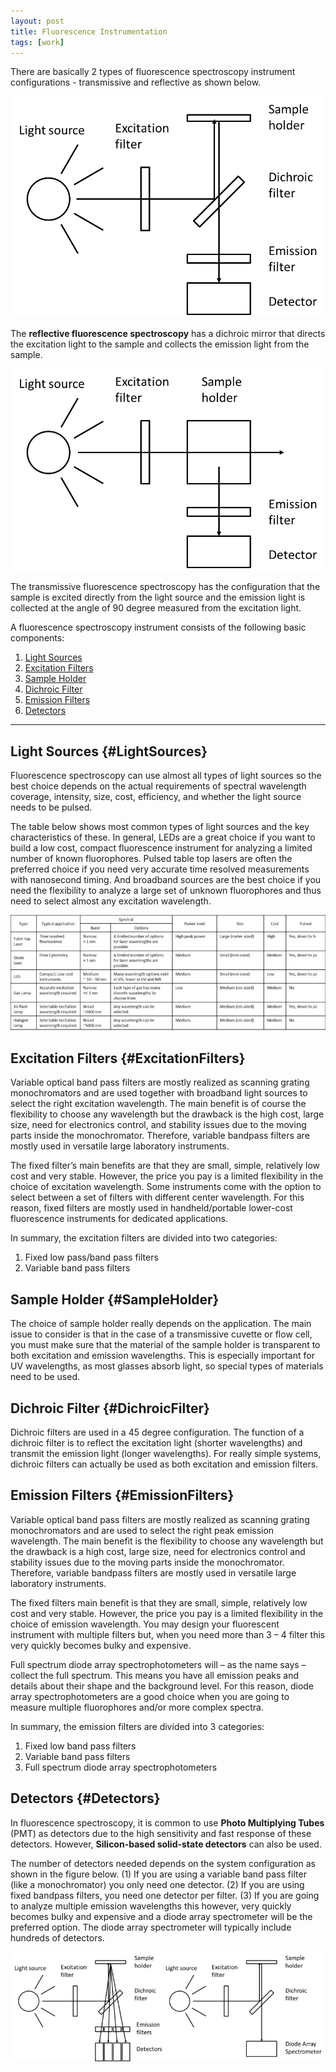 ```yaml
---
layout: post
title: Fluorescence Instrumentation
tags: [work]
---
```


There are basically 2 types of fluorescence spectroscopy instrument configurations - transmissive and reflective as shown below.

![Reflective-spectroscopy-intrument-configuration](../imgs/FluorescenceSpectroscopy/FluorescenceInstrumentation/Reflective-spectroscopy-intrument-configuration-1.png)

The **reflective fluorescence spectroscopy** has a dichroic mirror that directs the excitation light to the sample and collects the emission light from the sample.

![Transmissive-spectroscopy-intrument-configuration](../imgs/FluorescenceSpectroscopy/FluorescenceInstrumentation/Transmissive-spectroscopy-intrument-configuration-1.png)

The transmissive fluorescence spectroscopy has the configuration that the sample is excited directly from the light source and the emission light is collected at the angle of 90 degree measured from the excitation light.

A fluorescence spectroscopy instrument consists of the following basic components:

1. [Light Sources](#LightSources)
2. [Excitation Filters](#ExcitationFilters)
3. [Sample Holder](#SampleHolder)
4. [Dichroic Filter](#DichroicFilter)
5. [Emission Filters](#EmissionFilters)
6. [Detectors](#Detectors)

****

## Light Sources {#LightSources}

Fluorescence spectroscopy can use almost all types of light sources so the best choice depends on the actual requirements of spectral wavelength coverage, intensity, size, cost, efficiency, and whether the light source needs to be pulsed.

The table below shows most common types of light sources and the key characteristics of these. In general, LEDs are a great choice if you want to build a low cost, compact fluorescence instrument for analyzing a limited number of known fluorophores. 
Pulsed table top lasers are often the preferred choice if you need very accurate time resolved measurements with nanosecond timing. 
And broadband sources are the best choice if you need the flexibility to analyze a large set of unknown fluorophores and thus need to select almost any excitation wavelength.

![Table-of-light-sources](../imgs/FluorescenceSpectroscopy/FluorescenceInstrumentation/Table-of-light-sources-1-800x293.jpg)

## Excitation Filters {#ExcitationFilters}

Variable optical band pass filters are mostly realized as scanning grating monochromators and are used together with broadband light sources to select the right excitation wavelength. 
The main benefit is of course the flexibility to choose any wavelength but the drawback is the high cost, large size, need for electronics control, 
and stability issues due to the moving parts inside the monochromator. Therefore, variable bandpass filters are mostly used in versatile large laboratory instruments. 

The fixed filter’s main benefits are that they are small, simple, relatively low cost and very stable. However, the price you pay is a limited flexibility in the choice of excitation wavelength.
Some instruments come with the option to select between a set of filters with different center wavelength. For this reason,
fixed filters are mostly used in handheld/portable lower-cost fluorescence instruments for dedicated applications.

In summary, the excitation filters are divided into two categories:

1. Fixed low pass/band  pass filters
2. Variable band pass filters

## Sample Holder {#SampleHolder}

The choice of sample holder really depends on the application. The main issue to consider is that in the case of a transmissive cuvette or flow cell, you must make sure that the material of the sample holder is transparent to both excitation and emission wavelengths. 
This is especially important for UV wavelengths, as most glasses absorb light, so special types of materials need to be used.

## Dichroic Filter {#DichroicFilter}

Dichroic filters are used in a 45 degree configuration. The function of a dichroic filter is to reflect the excitation light (shorter wavelengths) and transmit the emission light (longer wavelengths). 
For really simple systems, dichroic filters can actually be used as both excitation and emission filters.

## Emission Filters {#EmissionFilters}

Variable optical band pass filters are mostly realized as scanning grating monochromators and are used to select the right peak emission wavelength. The main benefit is the flexibility to choose any wavelength but the drawback is a high cost, large size, need for electronics control and stability issues due to the moving parts inside the monochromator. Therefore, variable bandpass filters are mostly used in versatile large laboratory instruments.

The fixed filters main benefit is that they are small, simple, relatively low cost and very stable. However, the price you pay is a limited flexibility in the choice of emission wavelength. You may design your fluorescent instrument with multiple filters but, when you need more than 3 – 4 filter this very quickly becomes bulky and expensive.

Full spectrum diode array spectrophotometers will – as the name says – collect the full spectrum. This means you have all emission peaks and details about their shape and the background level. For this reason, diode array spectrophotometers are a good choice when you are going to measure multiple fluorophores and/or more complex spectra.

In summary, the emission filters are divided into 3 categories:

1. Fixed low band pass filters
2. Variable band pass filters
3. Full spectrum diode array spectrophotometers

## Detectors {#Detectors}

In fluorescence spectroscopy, it is common to use **Photo Multiplying Tubes** (PMT) as detectors due to the high sensitivity and fast response of these detectors. However, **Silicon-based solid-state detectors** can also be used.

The number of detectors needed depends on the system configuration as shown in the figure below. (1) If you are using a variable band pass filter (like a monochromator) you only need one detector. (2) If you are using fixed bandpass filters, you need one detector per filter. (3) If you are going to analyze multiple emission wavelengths this however, very quickly becomes bulky and expensive and a diode array spectrometer will be the preferred option. The diode array spectrometer will typically include hundreds of detectors.

![Fluorescence-instrumentation-setup-with-different-number-of-detectors](../imgs/FluorescenceSpectroscopy/FluorescenceInstrumentation/Fluorescence-instrumentation-setup-with-different-number-of-detectors-1-800x278.png)
